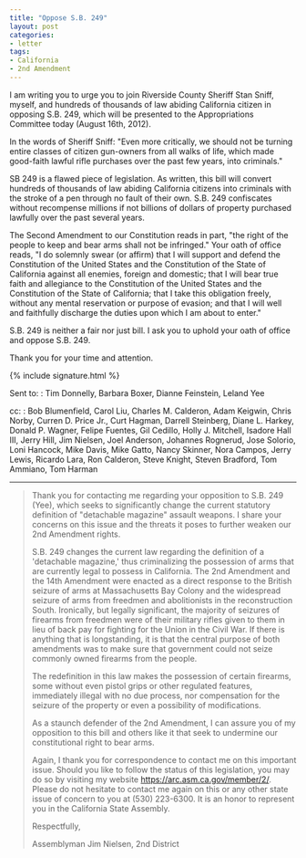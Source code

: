 ```yaml
---
title: "Oppose S.B. 249"
layout: post
categories:
- letter
tags:
- California
- 2nd Amendment
---
```


I am writing you to urge you to join Riverside County Sheriff Stan Sniff, myself, and hundreds of thousands of law abiding California citizen in opposing S.B. 249, which will be presented to the Appropriations Committee today (August 16th, 2012).

In the words of Sheriff Sniff: "Even more critically, we should not be turning entire classes of citizen gun-owners from all walks of life, which made good-faith lawful rifle purchases over the past few years, into criminals."

SB 249 is a flawed piece of legislation. As written, this bill will convert hundreds of thousands of law abiding California citizens into criminals with the stroke of a pen through no fault of their own. S.B. 249 confiscates without recompense millions if not billions of dollars of property purchased lawfully over the past several years.

The Second Amendment to our Constitution reads in part, "the right of the people to keep and bear arms shall not be infringed." Your oath of office reads, "I do solemnly swear (or affirm) that I will support and defend the Constitution of the United States and the Constitution of the State of California against all enemies, foreign and domestic; that I will bear true faith and allegiance to the Constitution of the United States and the Constitution of the State of California; that I take this obligation freely, without any mental reservation or purpose of evasion; and that I will well and faithfully discharge the duties upon which I am about to enter."

S.B. 249 is neither a fair nor just bill. I ask you to uphold your oath of office and oppose S.B. 249.

Thank you for your time and attention.

{% include signature.html %}

Sent to:
: Tim Donnelly, Barbara Boxer, Dianne Feinstein, Leland Yee

cc:
: Bob Blumenfield, Carol Liu, Charles M. Calderon, Adam Keigwin, Chris Norby, Curren D. Price Jr., Curt Hagman, Darrell Steinberg, Diane L. Harkey, Donald P. Wagner, Felipe Fuentes, Gil Cedillo, Holly J. Mitchell, Isadore Hall III, Jerry Hill, Jim Nielsen, Joel Anderson, Johannes Rognerud, Jose Solorio, Loni Hancock, Mike Davis, Mike Gatto, Nancy Skinner, Nora Campos, Jerry Lewis, Ricardo Lara, Ron Calderon, Steve Knight, Steven Bradford, Tom Ammiano, Tom Harman

---

> Thank you for contacting me regarding your opposition to S.B. 249 (Yee), which seeks to significantly change the current statutory definition of "detachable magazine" assault weapons. I share your concerns on this issue and the threats it poses to further weaken our 2nd Amendment rights.
>
> S.B. 249 changes the current law regarding the definition of a 'detachable magazine,' thus criminalizing the possession of arms that are currently legal to possess in California. The 2nd Amendment and the 14th Amendment were enacted as a direct response to the British seizure of arms at Massachusetts Bay Colony and the widespread seizure of arms from freedmen and abolitionists in the reconstruction South. Ironically, but legally significant, the majority of seizures of firearms from freedmen were of their military rifles given to them in lieu of back pay for fighting for the Union in the Civil War. If there is anything that is longstanding, it is that the central purpose of both amendments was to make sure that government could not seize commonly owned firearms from the people.
>
> The redefinition in this law makes the possession of certain firearms, some without even pistol grips or other regulated features, immediately illegal with no due process, nor compensation for the seizure of the property or even a possibility of modifications.
>
> As a staunch defender of the 2nd Amendment, I can assure you of my opposition to this bill and others like it that seek to undermine our constitutional right to bear arms.
>
> Again, I thank you for correspondence to contact me on this important issue. Should you like to follow the status of this legislation, you may do so by visiting my website https://arc.asm.ca.gov/member/2/. Please do not hesitate to contact me again on this or any other state issue of concern to you at (530) 223-6300. It is an honor to represent you in the California State Assembly.
>
> Respectfully,
>
> Assemblyman Jim Nielsen, 2nd District
